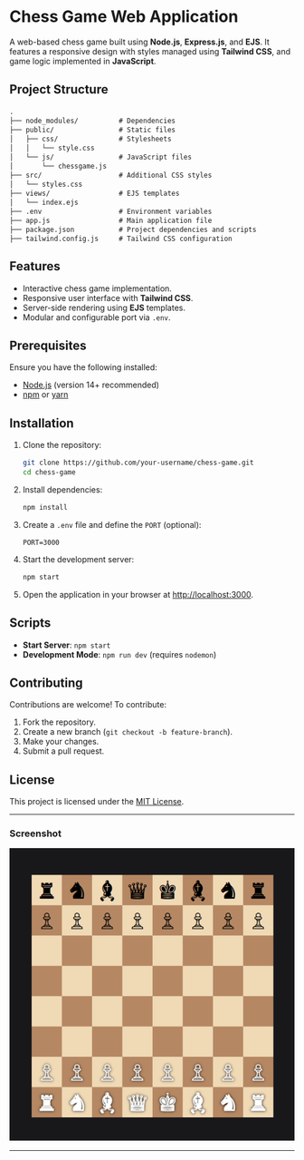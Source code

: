 # Chess Game Web Application

A web-based chess game built using **Node.js**, **Express.js**, and **EJS**. It features a responsive design with styles managed using **Tailwind CSS**, and game logic implemented in **JavaScript**.

## Project Structure

```
.
├── node_modules/          # Dependencies
├── public/                # Static files
│   ├── css/               # Stylesheets
│   │   └── style.css
│   └── js/                # JavaScript files
│       └── chessgame.js
├── src/                   # Additional CSS styles
│   └── styles.css
├── views/                 # EJS templates
│   └── index.ejs
├── .env                   # Environment variables
├── app.js                 # Main application file
├── package.json           # Project dependencies and scripts
├── tailwind.config.js     # Tailwind CSS configuration
```

## Features

- Interactive chess game implementation.
- Responsive user interface with **Tailwind CSS**.
- Server-side rendering using **EJS** templates.
- Modular and configurable port via `.env`.

## Prerequisites

Ensure you have the following installed:

- [Node.js](https://nodejs.org) (version 14+ recommended)
- [npm](https://www.npmjs.com/) or [yarn](https://yarnpkg.com/)

## Installation

1. Clone the repository:

   ```bash
   git clone https://github.com/your-username/chess-game.git
   cd chess-game
   ```

2. Install dependencies:

   ```bash
   npm install
   ```

3. Create a `.env` file and define the `PORT` (optional):

   ```env
   PORT=3000
   ```

4. Start the development server:

   ```bash
   npm start
   ```

5. Open the application in your browser at [http://localhost:3000](http://localhost:3000).

## Scripts

- **Start Server**: `npm start`
- **Development Mode**: `npm run dev` (requires `nodemon`)

## Contributing

Contributions are welcome! To contribute:

1. Fork the repository.
2. Create a new branch (`git checkout -b feature-branch`).
3. Make your changes.
4. Submit a pull request.

## License

This project is licensed under the [MIT License](LICENSE).

---

### Screenshot

![Chess Game Screenshot](\public\images\screenshot.png)

---

